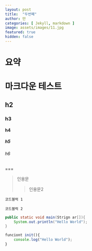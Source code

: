 ```yaml
---
layout: post
title:  "두번째"
author: 만
categories: [ Jekyll, markdown ]
image: assets/images/11.jpg
featured: true
hidden: false
---
```


# 요약

# 마크다운 테스트
## h2
### h3
#### h4
##### h5
###### h6

===

> 인용문
>> 인용문2

``` 
코드블럭 1
```

~~~
코드블럭 2
~~~

```java
public static void main(Strign ar[]){
    System.out.println("Hello World");
}
```


```javascript
funciont init(){
    console.log("Hello World");
}
```